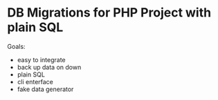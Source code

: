 # DB Migrations for PHP Project with plain SQL

Goals:
- easy to integrate
- back up data on down
- plain SQL
- cli enterface
- fake data generator
